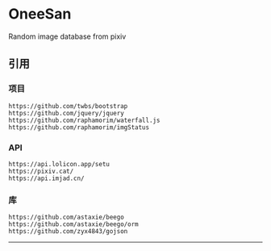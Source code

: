 # OneeSan
Random image database from pixiv

## 引用
### 项目
```
https://github.com/twbs/bootstrap
https://github.com/jquery/jquery
https://github.com/raphamorim/waterfall.js
https://github.com/raphamorim/imgStatus
```
### API
```
https://api.lolicon.app/setu 
https://pixiv.cat/
https://api.imjad.cn/
```
### 库
```
https://github.com/astaxie/beego
https://github.com/astaxie/beego/orm
https://github.com/zyx4843/gojson
```
------------
